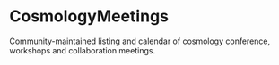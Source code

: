 # CosmologyMeetings
Community-maintained listing and calendar of cosmology conference, workshops and collaboration meetings. 
